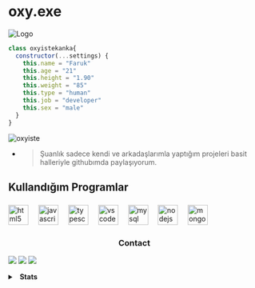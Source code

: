 # oxy.exe
![Logo](https://cdn.discordapp.com/attachments/843580830697259018/848554351566913536/tumblr_phz2ph4Hvn1qkz08qo1_540.gif) 
```js
class oxyistekanka{
  constructor(...settings) {
    this.name = "Faruk"
    this.age = "21"
    this.height = "1.90"
    this.weight = "85"
    this.type = "human"
    this.job = "developer"
    this.sex = "male"
  }
}
```
   <p align="left"> <img src="https://komarev.com/ghpvc/?username=oxyiste-js&label=Profile%20views&color=0e75b6&style=flat" alt="oxyiste" /> </p>

- > Şuanlık sadece kendi ve arkadaşlarımla yaptığım projeleri basit halleriyle githubımda paylaşıyorum.

<h2 align="left">Kullandığım Programlar</h2>

###

<div align="left">
  <img src="https://cdn.simpleicons.org/html5/E34F26" height="40" alt="html5 logo"  />
  <img width="12" />
  <img src="https://cdn.simpleicons.org/javascript/F7DF1E" height="40" alt="javascript logo"  />
  <img width="12" />
  <img src="https://cdn.simpleicons.org/typescript/3178C6" height="40" alt="typescript logo"  />
  <img width="12" />
  <img src="https://cdn.jsdelivr.net/gh/devicons/devicon/icons/vscode/vscode-original.svg" height="40" alt="vscode logo"  />
  <img width="12" />
  <img src="https://cdn.jsdelivr.net/gh/devicons/devicon/icons/mysql/mysql-original.svg" height="40" alt="mysql logo"  />
  <img width="12" />
  <img src="https://cdn.jsdelivr.net/gh/devicons/devicon/icons/nodejs/nodejs-original.svg" height="40" alt="nodejs logo"  />
  <img width="12" />
  <img src="https://cdn.jsdelivr.net/gh/devicons/devicon/icons/mongodb/mongodb-original.svg" height="40" alt="mongodb logo"  />
</div>

###

<h3 align="center">Contact</h3>


<p align="left">
<a href="https://discord.com/users/668929779042615296" target"blank_"><img src="https://img.shields.io/badge/discord%20-7289DA.svg?&style=for-the-badge&logo=discord&logoColor=white"></a>
<a href="https://instagram.com/oxyistekanka" target"blank_"><img src="https://img.shields.io/badge/INSTAGRAM%20-DC3175.svg?&style=for-the-badge&logo=instagram&logoColor=white"></a>
<a href="https://open.spotify.com/user/6whxc48gzxmkycq8ytggpn0wx" target"blank_"><img src="https://img.shields.io/badge/Spotify%20-1ed760.svg?&style=for-the-badge&logo=spotify&logoColor=white"></a>

<details>
  <summary>&nbsp; <b>Stats</b></summary>
  &nbsp; 
  <details>
    <summary> &nbsp; &nbsp; &nbsp; <b>GitHub Stats</b></summary>
    <img src="https://github-readme-stats.vercel.app/api?username=oxyiste&count_private=true&bg_color=0d1117&show_icons=true&theme=dark&hide_border=true" width="%100" height="150px" alt="stats" />
    <img src="https://github-readme-stats.vercel.app/api/top-langs/?username=oxyiste&layout=compact&bg_color=0d1117&theme=dark&hide_border=true" />
  </details>

  <details>
    <summary> &nbsp; &nbsp; &nbsp; <b>Discord Presence</b></summary>
    <img src="https://lanyard-profile-readme.vercel.app/api/668929779042615296?bg=0d1117&showDisplayName=true">
  </details>
 </details>
